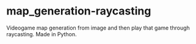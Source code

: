 # map_generation-raycasting
Videogame map generation from image and then play that game through raycasting. Made in Python.
